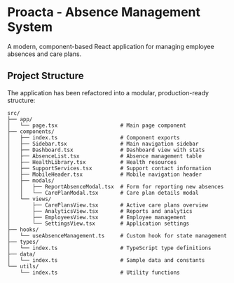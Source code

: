 # Proacta - Absence Management System

A modern, component-based React application for managing employee absences and care plans.

## Project Structure

The application has been refactored into a modular, production-ready structure:

```
src/
├── app/
│   └── page.tsx                    # Main page component
├── components/
│   ├── index.ts                    # Component exports
│   ├── Sidebar.tsx                 # Main navigation sidebar
│   ├── Dashboard.tsx               # Dashboard view with stats
│   ├── AbsenceList.tsx             # Absence management table
│   ├── HealthLibrary.tsx           # Health resources
│   ├── SupportServices.tsx         # Support contact information
│   ├── MobileHeader.tsx            # Mobile navigation header
│   ├── modals/
│   │   ├── ReportAbsenceModal.tsx  # Form for reporting new absences
│   │   └── CarePlanModal.tsx       # Care plan details modal
│   └── views/
│       ├── CarePlansView.tsx       # Active care plans overview
│       ├── AnalyticsView.tsx       # Reports and analytics
│       ├── EmployeesView.tsx       # Employee management
│       └── SettingsView.tsx        # Application settings
├── hooks/
│   └── useAbsenceManagement.ts     # Custom hook for state management
├── types/
│   └── index.ts                    # TypeScript type definitions
├── data/
│   └── index.ts                    # Sample data and constants
└── utils/
    └── index.ts                    # Utility functions
```

